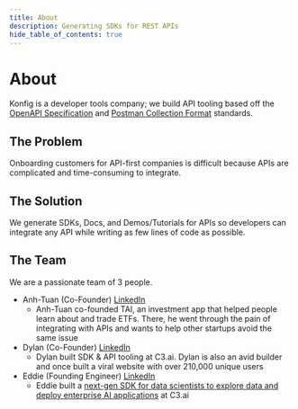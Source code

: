 ```yaml
---
title: About
description: Generating SDKs for REST APIs
hide_table_of_contents: true
---
```


<div class="markdown">

# About

Konfig is a developer tools company; we build API tooling based off the [OpenAPI
Specification](https://swagger.io/specification/) and [Postman Collection Format](https://learning.postman.com/collection-format/getting-started/overview/) standards.

## The Problem

Onboarding customers for API-first companies is difficult because APIs are
complicated and time-consuming to integrate.

## The Solution

We generate SDKs, Docs, and Demos/Tutorials for APIs so developers can integrate any API while writing as
few lines of code as possible.

## The Team

We are a passionate team of 3 people.

- Anh-Tuan (Co-Founder) [LinkedIn](https://www.linkedin.com/in/anhtuanbui2)
  - Anh-Tuan co-founded TAI, an investment app that helped people learn about
    and trade ETFs. There, he went through the pain of integrating with APIs and
    wants to help other startups avoid the same issue
- Dylan (Co-Founder) [LinkedIn](https://www.linkedin.com/in/dphuang2)
  - Dylan built SDK & API tooling at C3.ai. Dylan is also an avid builder and
    once built a viral website with over 210,000 unique users
- Eddie (Founding Engineer) [LinkedIn](https://www.linkedin.com/in/eddie-chayes)
  - Eddie built a [next-gen SDK for data
    scientists to explore data and deploy enterprise AI applications](https://developer.c3.ai/blog/data-science/enterprise-grade-pandas-interface-data-exploration-and-rapid-productionization) at C3.ai

</div>